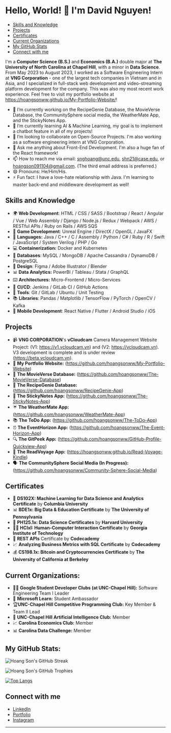 # Hello, World! 👋 I'm David Nguyen!

- [Skills and Knowledge](#skills-and-knowledge)
- [Projects](#projects)
- [Certificates](#certificates)
- [Current Organizations](#current-organizations)
- [My GitHub Stats](#my-github-stats)
- [Connect with me](#connect-with-me)

I'm a **Computer Science (B.S.)** and **Economics (B.A.)** double major at **The University of North Carolina at Chapel Hill**, with a minor in **Data Science**. From May 2023 to August 2023, I worked as a Software Engineering Intern at **VNG Corporation** - one of the largest tech companies in Vietnam and in Asia, and I specialized in full-stack web development and video-streaming platform development for the company. This was also my most recent work experience. Feel free to visit my portfolio website at https://hoangsonww.github.io/My-Portfolio-Website/!

- 🔭 I’m currently working on the RecipeGenie Database, the MovieVerse Database, the CommunitySphere social media, the WeatherMate App, and the StickyNotes App.
- 🌱 I’m currently learning AI & Machine Learning, my goal is to implement a chatbot feature in all of my projects!
- 👯 I’m looking to collaborate on Open-Source Projects. I'm also working as a software engineering intern at VNG Corporation.
- 💬 Ask me anything about Front-End Development. I'm also a huge fan of the React framework!
- 📫 How to reach me via email: snghoang@unc.edu, shn21@case.edu, or hoangson091104@gmail.com. (The third email address is preferred.)
- 😄 Pronouns: He/Him/His.
- ⚡ Fun fact: I have a love-hate relationship with Java. I'm learning to master back-end and middleware development as well!

## Skills and Knowledge
* 🌍 **Web Development**: HTML / CSS / SASS / Bootstrap / React / Angular / Vue / Web Assembly / Django / Node.js / Redux / Webpack / AWS / RESTful APIs / Ruby on Rails / AWS SQS
* 🎲 **Game Development**: Unreal Engine / DirectX / OpenGL / JavaFX
* 🐍 **Languages:** Java / C++ / C / Assembly / Python / C# / Ruby / R / Swift / JavaScript / System Verilog / PHP / Go
* 💻 **Containerization:** Docker and Kubernetes
* 🚀 **Databases**: MySQL / MongoDB / Apache Cassandra / DynamoDB / PostgreSQL
* 🎨 **Design**: Figma / Adobe Illustrator / Blender
* 📊 **Data Analytics:** PowerBI / Tableau / Stata / GraphQL
* ⌨️ **Architectures:** Micro-Frontend / Micro-Services
* 🔧 **CI/CD**: Jenkins / GitLab CI / GitHub Actions
* 🔧 **Tools**: Git / GitLab / Ubuntu / Unit Testing
* 📚 **Libraries**: Pandas / Matplotlib / TensorFlow / PyTorch / OpenCV / Kafka
* 📱 **Mobile Development**: React Native / Flutter / Android Studio / iOS

## Projects
* 📹 **VNG CORPORATION**'s **vCloudcam** Camera Management Website Project: (V1: https://v1.vcloudcam.vn) and (V2: https://vcloudcam.vn). V3 development is complete and is under review (https://beta.vcloudcam.vn).
* 🌟 **My Portfolio Website:**     (https://github.com/hoangsonww/My-Portfolio-Website)
* 🎥 **The MovieVerse Database:**  (https://github.com/hoangsonww/The-MovieVerse-Database)
* 🍲 **The RecipeGenie Database:** (https://github.com/hoangsonww/RecipeGenie-App)
* 📝 **The StickyNotes App:**      (https://github.com/hoangsonww/The-StickyNotes-App)
* ☔ **The WeatherMate App:**      (https://github.com/hoangsonww/WeatherMate-App)
* 📚 **The ToDo App:**             (https://github.com/hoangsonww/The-ToDo-App)
* ⏰ **The EventHorizon App:**     (https://github.com/hoangsonww/The-Event-Horizon-App)
* 🔍 **The GitPeek App:**          (https://github.com/hoangsonww/GitHub-Profile-Quickview-App)
* 📖 **The ReadVoyage App:**       (https://hoangsonww.github.io/Read-Voyage-Kindle)
* 🗣️ **The CommunitySphere Social Media (In Progress):**      (https://github.com/hoangsonww/Community-Sphere-Social-Media)

## Certificates
* 🤖 **DS102X: Machine Learning for Data Science and Analytics Certificate** by **Columbia University**
* 📊 **BDE1x: Big Data & Education Certificate** by **The University of Pennsylvania**
* 💾 **PH125.1x: Data Science Certificates** by **Harvard University**
* 👨‍💻 **HCIxI: Human-Computer Interaction Certificate** by **Georgia Institute of Technology**
* 🔗 **REST APIs** Certificate by **Codecademy**
* 📈 **Analyzing Business Metrics with SQL Certificate** by **Codecademy**
* 💰 **CS198.1x: Bitcoin and Cryptocurrencies Certificate** by **The University of California at Berkeley**

## Current Organizations:
* 🧑‍💻 **Google Student Developer Clubs (at UNC-Chapel Hill):** Software Engineering Team I Leader
* 🏅 **Microsoft Learn:** Student Ambassador
* 🏆**UNC-Chapel Hill Competitive Programming Club:** Key Member & Team II Lead
* 🤖 **UNC-Chapel Hill Artificial Intelligence Club:** Member
* 📈 **Carolina Economics Club:** Member
* 📊 **Carolina Data Challenge:** Member

## My GitHub Stats:

![Hoang Son's GitHub Streak](https://github-readme-streak-stats.herokuapp.com/?user=hoangsonww&theme=radical)

![Hoang Son's GitHub Trophies](https://github-profile-trophy.vercel.app/?username=hoangsonww&theme=radical&column=3&row=1&margin-w=15&margin-h=15)

[![Top Langs](https://github-readme-stats.vercel.app/api/top-langs/?username=hoangsonww&layout=compact&theme=radical)](https://github.com/hoangsonww/github-readme-stats)


## Connect with me
* [LinkedIn](https://www.linkedin.com/in/hoangsonw/)
* [Portfolio](https://hoangsonww.github.io/My-Portfolio-Website)
* [Instagram](https://www.instagram.com/hoangsonw_)

---
